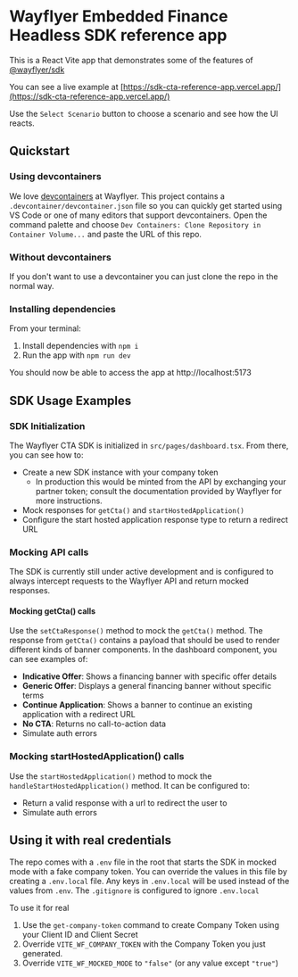 # Wayflyer Embedded Finance Headless SDK reference app

This is a React Vite app that demonstrates some of the features of [@wayflyer/sdk](https://www.npmjs.com/package/@wayflyer/sdk)

You can see a live example at [https://sdk-cta-reference-app.vercel.app/](https://sdk-cta-reference-app.vercel.app/)

Use the `Select Scenario` button to choose a scenario and see how the UI reacts.

## Quickstart

### Using devcontainers

We love [devcontainers](https://code.visualstudio.com/docs/devcontainers/containers) at Wayflyer. This project contains a `.devcontainer/devcontainer.json` file so you can quickly get started using VS Code or one of many editors that support devcontainers. Open the command palette and choose `Dev Containers: Clone Repository in Container Volume...` and paste the URL of this repo.

### Without devcontainers

If you don't want to use a devcontainer you can just clone the repo in the normal way.

### Installing dependencies

From your terminal:

1. Install dependencies with `npm i`
1. Run the app with `npm run dev`

You should now be able to access the app at http://localhost:5173

## SDK Usage Examples

### SDK Initialization

The Wayflyer CTA SDK is initialized in `src/pages/dashboard.tsx`. From there, you can see how to:

- Create a new SDK instance with your company token
  - In production this would be minted from the API by exchanging your partner token; consult the documentation provided by Wayflyer for more instructions.
- Mock responses for `getCta()` and `startHostedApplication()`
- Configure the start hosted application response type to return a redirect URL

### Mocking API calls

The SDK is currently still under active development and is configured to always intercept requests to the Wayflyer API and return mocked responses.

#### Mocking getCta() calls

Use the `setCtaResponse()` method to mock the `getCta()` method. The response from `getCta()` contains a payload that should be used to render different kinds of banner components. In the dashboard component, you can see examples of:

- **Indicative Offer**: Shows a financing banner with specific offer details
- **Generic Offer**: Displays a general financing banner without specific terms
- **Continue Application**: Shows a banner to continue an existing application with a redirect URL
- **No CTA**: Returns no call-to-action data
- Simulate auth errors

### Mocking startHostedApplication() calls

Use the `startHostedApplication()` method to mock the `handleStartHostedApplication()` method. It can be configured to:

- Return a valid response with a url to redirect the user to
- Simulate auth errors

## Using it with real credentials

The repo comes with a `.env` file in the root that starts the SDK in mocked mode with a fake company token. You can override the values in this file by creating a `.env.local` file. Any keys in `.env.local` will be used instead of the values from `.env`. The `.gitignore` is configured to ignore `.env.local`

To use it for real

1. Use the `get-company-token` command to create Company Token using your Client ID and Client Secret
1. Override `VITE_WF_COMPANY_TOKEN` with the Company Token you just generated.
1. Override `VITE_WF_MOCKED_MODE` to `"false"` (or any value except `"true"`)
